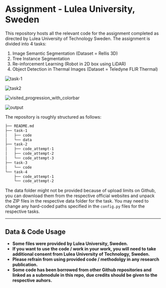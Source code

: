 # Assignment - Lulea University, Sweden
This repository hosts all the relevant code for the assignment completed as directed by Lulea University of Technology Sweden.
The assignment is divided into 4 tasks:
1. Image Semantic Segmentation (Dataset = Rellis 3D)
2. Tree Instance Segmentation
3. Re-inforcement Learning (Robot in 2D box using LiDAR)
4. Object Detection in Thermal Images (Dataset = Teledyne FLIR Thermal)

![task-1](https://github.com/user-attachments/assets/e56f1239-3be3-47cc-9351-717c5e5645c9)

![task2](https://github.com/user-attachments/assets/66f19ecc-cb16-4d95-9134-fc860f59a16d)

![visited_progression_with_colorbar](https://github.com/user-attachments/assets/d358109d-b8b8-4b9d-a1fb-8eef2d4db810)

![output](https://github.com/user-attachments/assets/f72c02dc-1845-4096-94a0-077958ce2e08)


The repository is roughly structured as follows:
```bash
├── README.md
├── task-1
│   ├── code
│   └── data
├── task-2
│   ├── code_attempt-1
│   ├── code_attempt-2
│   └── code_attempt-3
├── task-3
│   └── code
└── task-4
    ├── code_attempt-1
    └── code_attempt-2
```

The data folder might not be provided because of upload limits on Github, you can download them from the respective official websites and unpack the ZIP files in the respective data folder for the task. You may need to change any hard-coded paths specified in the `config.py` files for the respective tasks.

---

## Data & Code Usage
- **Some files were provided by Lulea University, Sweden.**
- **If you want to use the code / work in your work, you will need to take additional consent from Lulea University of Technology, Sweden.**
- **Please refrain from using provided code / methodolgy in any research publication.**
- **Some code has been borrowed from other Github repositories and linked as a submodule in this repo, due credits should be given to the respective auhors.**
